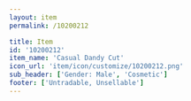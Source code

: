 ```yaml
---
layout: item
permalink: /10200212

title: Item
id: '10200212'
item_name: 'Casual Dandy Cut'
icon_url: 'item/icon/customize/10200212.png'
sub_header: ['Gender: Male', 'Cosmetic']
footer: ['Untradable, Unsellable']
---
```

